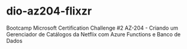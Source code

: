 # dio-az204-flixzr
Bootcamp Microsoft Certification Challenge #2 AZ-204 - Criando um Gerenciador de Catálogos da Netflix com Azure Functions e Banco de Dados
